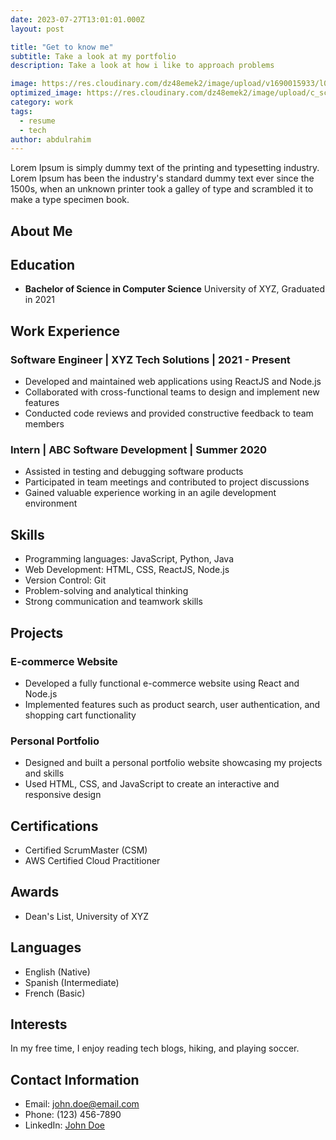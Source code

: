 ```yaml
---
date: 2023-07-27T13:01:01.000Z
layout: post

title: "Get to know me"
subtitle: Take a look at my portfolio
description: Take a look at how i like to approach problems

image: https://res.cloudinary.com/dz48emek2/image/upload/v1690015933/l0noglkpoqqdyfhzq5g2.png
optimized_image: https://res.cloudinary.com/dz48emek2/image/upload/c_scale,w_380,h_200/l0noglkpoqqdyfhzq5g2
category: work
tags:
  - resume
  - tech
author: abdulrahim
---
```


Lorem Ipsum is simply dummy text of the printing and typesetting industry. Lorem Ipsum has been the industry's standard dummy text ever since the 1500s, when an unknown printer took a galley of type and scrambled it to make a type specimen book.

<!-- # Abdul Rahim -->

## About Me
<!-- Methodological in workstyle yet creative in thinking.  -->

## Education
- **Bachelor of Science in Computer Science**
  University of XYZ, Graduated in 2021

## Work Experience
### Software Engineer | XYZ Tech Solutions | 2021 - Present
- Developed and maintained web applications using ReactJS and Node.js
- Collaborated with cross-functional teams to design and implement new features
- Conducted code reviews and provided constructive feedback to team members

### Intern | ABC Software Development | Summer 2020
- Assisted in testing and debugging software products
- Participated in team meetings and contributed to project discussions
- Gained valuable experience working in an agile development environment

## Skills
- Programming languages: JavaScript, Python, Java
- Web Development: HTML, CSS, ReactJS, Node.js
- Version Control: Git
- Problem-solving and analytical thinking
- Strong communication and teamwork skills

## Projects
### E-commerce Website
- Developed a fully functional e-commerce website using React and Node.js
- Implemented features such as product search, user authentication, and shopping cart functionality

### Personal Portfolio
- Designed and built a personal portfolio website showcasing my projects and skills
- Used HTML, CSS, and JavaScript to create an interactive and responsive design

## Certifications
- Certified ScrumMaster (CSM)
- AWS Certified Cloud Practitioner

## Awards
- Dean's List, University of XYZ

## Languages
- English (Native)
- Spanish (Intermediate)
- French (Basic)

## Interests
In my free time, I enjoy reading tech blogs, hiking, and playing soccer.

## Contact Information
- Email: john.doe@email.com
- Phone: (123) 456-7890
- LinkedIn: [John Doe](https://www.linkedin.com/in/johndoe/)
